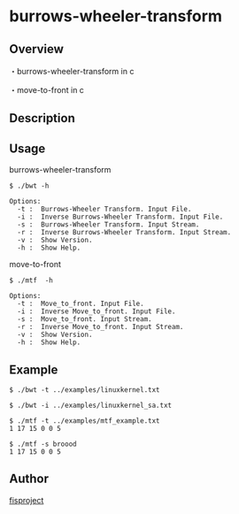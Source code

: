 burrows-wheeler-transform
====

## Overview
・burrows-wheeler-transform in c

・move-to-front in c

## Description

## Usage
burrows-wheeler-transform

```
$ ./bwt -h

Options:
  -t :  Burrows-Wheeler Transform. Input File.
  -i :  Inverse Burrows-Wheeler Transform. Input File.
  -s :  Burrows-Wheeler Transform. Input Stream.
  -r :  Inverse Burrows-Wheeler Transform. Input Stream.
  -v :  Show Version.
  -h :  Show Help.
```

move-to-front
```
$ ./mtf  -h

Options:
  -t :  Move_to_front. Input File.
  -i :  Inverse Move_to_front. Input File.
  -s :  Move_to_front. Input Stream.
  -r :  Inverse Move_to_front. Input Stream.
  -v :  Show Version.
  -h :  Show Help.
```

## Example
```
$ ./bwt -t ../examples/linuxkernel.txt
```

```
$ ./bwt -i ../examples/linuxkernel_sa.txt
```

```
$ ./mtf -t ../examples/mtf_example.txt
1 17 15 0 0 5
```

```
$ ./mtf -s broood
1 17 15 0 0 5
```

## Author
[fisproject](https://github.com/fisproject)
